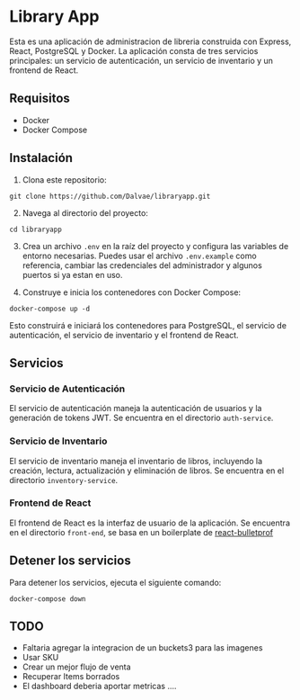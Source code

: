 # Library App

Esta es una aplicación de administracion de libreria construida con Express, React, PostgreSQL y Docker. La aplicación consta de tres servicios principales: un servicio de autenticación, un servicio de inventario y un frontend de React.

## Requisitos

- Docker
- Docker Compose

## Instalación

1. Clona este repositorio:

```
git clone https://github.com/Dalvae/libraryapp.git
```

2. Navega al directorio del proyecto:

```
cd libraryapp
```

3. Crea un archivo `.env` en la raíz del proyecto y configura las variables de entorno necesarias. Puedes usar el archivo `.env.example` como referencia, cambiar las credenciales del administrador y algunos puertos si ya estan en uso.

4. Construye e inicia los contenedores con Docker Compose:

```
docker-compose up -d
```

Esto construirá e iniciará los contenedores para PostgreSQL, el servicio de autenticación, el servicio de inventario y el frontend de React.

## Servicios

### Servicio de Autenticación

El servicio de autenticación maneja la autenticación de usuarios y la generación de tokens JWT. Se encuentra en el directorio `auth-service`.

### Servicio de Inventario

El servicio de inventario maneja el inventario de libros, incluyendo la creación, lectura, actualización y eliminación de libros. Se encuentra en el directorio `inventory-service`.

### Frontend de React

El frontend de React es la interfaz de usuario de la aplicación. Se encuentra en el directorio `front-end`, se basa en un boilerplate de [react-bulletprof](https://github.com/alan2207/bulletproof-react)

## Detener los servicios

Para detener los servicios, ejecuta el siguiente comando:

```
docker-compose down
```

## TODO

- Faltaria agregar la integracion de un buckets3 para las imagenes
- Usar SKU
- Crear un mejor flujo de venta
- Recuperar Items borrados
- El dashboard deberia aportar metricas
  ....
